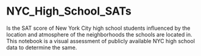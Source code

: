 # NYC_High_School_SATs
Is the SAT score of New York City high school students influenced by the location and atmosphere of the neighborhoods the schools are located in. This notebook is a visual assessment of publicly available NYC high school data to determine the same. 
